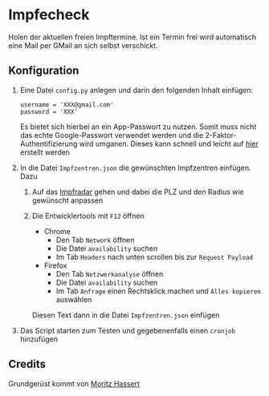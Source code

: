 # Impfecheck

Holen der aktuellen freien Impftermine. Ist ein Termin frei wird automatisch eine Mail per GMail an sich selbst verschickt.

## Konfiguration

1. Eine Datei `config.py` anlegen und darin den folgenden Inhalt einfügen:
    ```
    username = 'XXX@gmail.com'
    password = 'XXX'
    ```
    Es bietet sich hierbei an ein App-Passwort zu nutzen. Somit muss nicht das echte Google-Passwort verwendet werden und die 2-Faktor-Authentifizierung wird umganen. Dieses kann schnell und leicht auf [hier](https://myaccount.google.com/apppasswords) erstellt werden

2. In die Datei `Impfzentren.json` die gewünschten Impfzentren einfügen. Dazu
    1. Auf das [Impfradar](https://impfterminradar.de/?search=76131&radius=50&state=baden_wuerttemberg) gehen und dabei die PLZ und den Radius wie gewünscht anpassen
    2. Die Entwicklertools mit `F12` öffnen
        - Chrome
          - Den Tab `Network` öffnen
          - Die Datei `availability` suchen
          - Im Tab `Headers` nach unten scrollen bis zur `Request Payload`
        - Firefox
          - Den Tab `Netzwerkanalyse` öffnen
          - Die Datei `availability` suchen
          - Im Tab `Anfrage` einen Rechtsklick machen und `Alles kopieren` auswählen

        Diesen Text dann in die Datei `Impfzentren.json` einfügen

3. Das Script starten zum Testen und gegebenenfalls einen `cronjob` hinzufügen


## Credits
Grundgerüst kommt von [Moritz Hassert](https://www.xing.com/profile/Moritz_Hassert)
